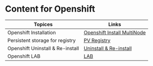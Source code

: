 # Content for Openshift

| Topices                          | Links                                                        |
| -------------------------------- | ------------------------------------------------------------ |
| Openshift Installation           | [Openshift Install MultiNode](Openshift-Install-MultiNode.md) |
| Persistent storage for registry  | [PV Registry](Persistent-Storage-For-Registry.md)            |
| Openshift Uninstall & Re-install | [Uninstall & Re-install](Uninstall.md)                       |
| Openshift LAB                    | [LAB](LAB.md)                                                |
